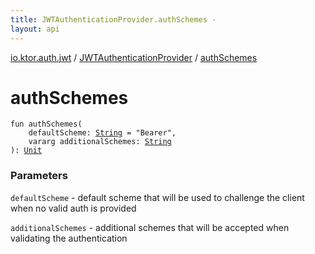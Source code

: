 ```yaml
---
title: JWTAuthenticationProvider.authSchemes - 
layout: api
---
```


<div class='api-docs-breadcrumbs'><a href="../index.html">io.ktor.auth.jwt</a> / <a href="index.html">JWTAuthenticationProvider</a> / <a href="./auth-schemes.html">authSchemes</a></div>

# authSchemes

<div class="signature"><code><span class="keyword">fun </span><span class="identifier">authSchemes</span><span class="symbol">(</span><br/>&nbsp;&nbsp;&nbsp;&nbsp;<span class="parameterName" id="io.ktor.auth.jwt.JWTAuthenticationProvider$authSchemes(kotlin.String, kotlin.Array((kotlin.String)))/defaultScheme">defaultScheme</span><span class="symbol">:</span>&nbsp;<a href="https://kotlinlang.org/api/latest/jvm/stdlib/kotlin/-string/index.html"><span class="identifier">String</span></a>&nbsp;<span class="symbol">=</span>&nbsp;"Bearer"<span class="symbol">, </span><br/>&nbsp;&nbsp;&nbsp;&nbsp;<span class="keyword">vararg</span> <span class="parameterName" id="io.ktor.auth.jwt.JWTAuthenticationProvider$authSchemes(kotlin.String, kotlin.Array((kotlin.String)))/additionalSchemes">additionalSchemes</span><span class="symbol">:</span>&nbsp;<a href="https://kotlinlang.org/api/latest/jvm/stdlib/kotlin/-string/index.html"><span class="identifier">String</span></a><br/><span class="symbol">)</span><span class="symbol">: </span><a href="https://kotlinlang.org/api/latest/jvm/stdlib/kotlin/-unit/index.html"><span class="identifier">Unit</span></a></code></div>

### Parameters

<code>defaultScheme</code> - default scheme that will be used to challenge the client when no valid auth is provided

<code>additionalSchemes</code> - additional schemes that will be accepted when validating the authentication